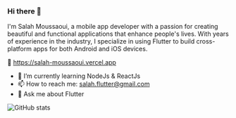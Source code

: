 ### Hi there 👋

I'm Salah Moussaoui, a mobile app developer with a passion for creating beautiful and functional applications that enhance people's lives. With years of experience in the industry, I specialize in using Flutter to build cross-platform apps for both Android and iOS devices.

🔗 https://salah-moussaoui.vercel.app

- 🌱 I’m currently learning NodeJs & ReactJs
- 📫 How to reach me: salah.flutter@gmail.com
- 💬 Ask me about Flutter






![GitHub stats](https://salah-github-readme-stats.vercel.app/api?username=salah-moussaoui&show_icons=true&theme=radical&count_private=true)
